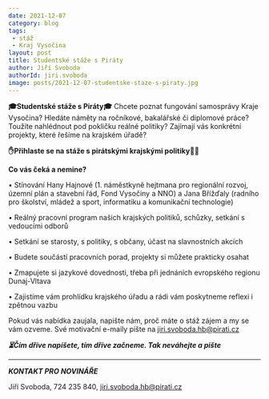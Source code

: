 ```yaml
---
date: 2021-12-07
category: blog
tags:
 - stáž
 - Kraj Vysočina
layout: post
title: Studentské stáže s Piráty
author: Jiří Svoboda
authorId: jiri.svoboda
image: posts/2021-12-07-studentske-staze-s-piraty.jpg
---
```

**🎓Studentské stáže s Piráty🎓**
Chcete poznat fungování samosprávy Kraje Vysočina? Hledáte náměty na ročníkové, bakalářské či diplomové práce? Toužíte nahlédnout pod pokličku reálné politiky? Zajímají vás konkrétní projekty, které řešíme na krajském úřadě? 

**✋Přihlaste se na stáže s pirátskými krajskými politiky🏴🖤**

**Co vás čeká a nemine?**

• Stínování Hany Hajnové (1. náměstkyně hejtmana pro regionální rozvoj, územní plán a stavební řád, Fond Vysočiny a NNO) a Jana Břížďaly (radního pro školství, mládež a sport, informatiku a komunikační technologie)

• Reálný pracovní program našich krajských politiků, schůzky, setkání s vedoucími odborů

• Setkání se starosty, s politiky, s občany, účast na slavnostních akcích

• Budete součástí pracovních porad, projekty si můžete prakticky osahat

• Zmapujete si jazykové dovednosti, třeba při jednáních evropského regionu Dunaj-Vltava

• Zajistíme vám prohlídku krajského úřadu a rádi vám poskytneme reflexi i zpětnou vazbu

Pokud vás nabídka zaujala, napište nám, proč máte o stáž zájem a my se vám ozveme. Své motivační e-maily pište na jiri.svoboda.hb@pirati.cz

***⏳Čím dříve napíšete, tím dříve začneme. Tak neváhejte a pište***

---

***KONTAKT PRO NOVINÁŘE*** 

Jiří Svoboda, 724 235 840, <jiri.svoboda.hb@pirati.cz>
